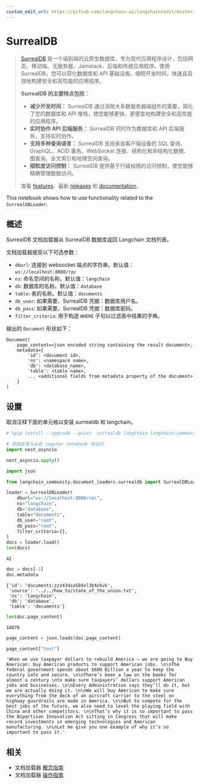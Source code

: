 ```yaml
---
custom_edit_url: https://github.com/langchain-ai/langchain/edit/master/docs/docs/integrations/document_loaders/surrealdb.ipynb
---
```


# SurrealDB

>[SurrealDB](https://surrealdb.com/) 是一个端到端的云原生数据库，专为现代应用程序设计，包括网页、移动端、无服务器、Jamstack、后端和传统应用程序。使用 SurrealDB，您可以简化数据库和 API 基础设施，缩短开发时间，快速且高效地构建安全和高性能的应用程序。
>
>**SurrealDB 的主要特点包括：**
>
>* **减少开发时间：** SurrealDB 通过消除大多数服务器端组件的需要，简化了您的数据库和 API 堆栈，使您能够更快、更便宜地构建安全和高性能的应用程序。
>* **实时协作 API 后端服务：** SurrealDB 同时作为数据库和 API 后端服务，支持实时协作。
>* **支持多种查询语言：** SurrealDB 支持来自客户端设备的 SQL 查询、GraphQL、ACID 事务、WebSocket 连接、结构化和非结构化数据、图查询、全文索引和地理空间查询。
>* **细粒度访问控制：** SurrealDB 提供基于行级权限的访问控制，使您能够精确管理数据访问。
>
>查看 [features](https://surrealdb.com/features)、最新 [releases](https://surrealdb.com/releases) 和 [documentation](https://surrealdb.com/docs)。

This notebook shows how to use functionality related to the `SurrealDBLoader`.

## 概述

SurrealDB 文档加载器从 SurrealDB 数据库返回 Langchain 文档列表。

文档加载器接受以下可选参数：

* `dburl`: 连接到 websocket 端点的字符串。默认值：`ws://localhost:8000/rpc`
* `ns`: 命名空间的名称。默认值：`langchain`
* `db`: 数据库的名称。默认值：`database`
* `table`: 表的名称。默认值：`documents`
* `db_user`: 如果需要，SurrealDB 凭据：数据库用户名。
* `db_pass`: 如果需要，SurrealDB 凭据：数据库密码。
* `filter_criteria`: 用于构造 `WHERE` 子句以过滤表中结果的字典。

输出的 `Document` 形状如下：
```
Document(
    page_content=<json encoded string containing the result document>,
    metadata={
        'id': <document id>,
        'ns': <namespace name>,
        'db': <database_name>,
        'table': <table name>,
        ... <additional fields from metadata property of the document>
    }
)
```

## 设置

取消注释下面的单元格以安装 surrealdb 和 langchain。

```python
# %pip install --upgrade --quiet  surrealdb langchain langchain-community
```

```python
# 添加此导入以在 jupyter notebook 中运行
import nest_asyncio

nest_asyncio.apply()
```

```python
import json

from langchain_community.document_loaders.surrealdb import SurrealDBLoader
```

```python
loader = SurrealDBLoader(
    dburl="ws://localhost:8000/rpc",
    ns="langchain",
    db="database",
    table="documents",
    db_user="root",
    db_pass="root",
    filter_criteria={},
)
docs = loader.load()
len(docs)
```

```output
42
```

```python
doc = docs[-1]
doc.metadata
```

```output
{'id': 'documents:zzz434sa584xl3b4ohvk',
 'source': '../../how_to/state_of_the_union.txt',
 'ns': 'langchain',
 'db': 'database',
 'table': 'documents'}
```

```python
len(doc.page_content)
```

```output
18078
```

```python
page_content = json.loads(doc.page_content)
```

```python
page_content["text"]
```

```output
'When we use taxpayer dollars to rebuild America – we are going to Buy American: buy American products to support American jobs. \n\nThe federal government spends about $600 Billion a year to keep the country safe and secure. \n\nThere’s been a law on the books for almost a century \nto make sure taxpayers’ dollars support American jobs and businesses. \n\nEvery Administration says they’ll do it, but we are actually doing it. \n\nWe will buy American to make sure everything from the deck of an aircraft carrier to the steel on highway guardrails are made in America. \n\nBut to compete for the best jobs of the future, we also need to level the playing field with China and other competitors. \n\nThat’s why it is so important to pass the Bipartisan Innovation Act sitting in Congress that will make record investments in emerging technologies and American manufacturing. \n\nLet me give you one example of why it’s so important to pass it.'
```

## 相关

- 文档加载器 [概念指南](/docs/concepts/#document-loaders)
- 文档加载器 [操作指南](/docs/how_to/#document-loaders)